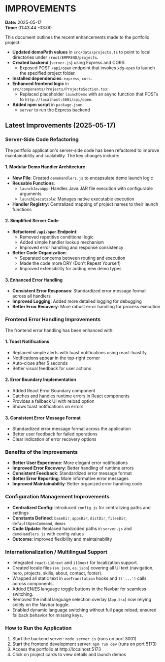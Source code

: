 # IMPROVEMENTS

**Date:** 2025-05-17  
**Time:** 01:43:44 -03:00

This document outlines the recent enhancements made to the portfolio project:

- **Updated demoPath values** in `src/data/projects.ts` to point to local directories under `/root/EMPREND/projects`.
- **Created backend** (`server.js`) using Express and CORS:
  - Exposed POST `/api/open` endpoint that invokes `xdg-open` to launch the specified project folder.
- **Installed dependencies**: `express`, `cors`.
- **Enhanced frontend logic** in `src/components/Projects/ProjectsSection.tsx`:
  - Replaced placeholder `launchDemo` with an async function that POSTs to `http://localhost:3001/api/open`.
- **Added npm script** in `package.json`:
  - `server` to run the Express backend

## Latest Improvements (2025-05-17)

### Server-Side Code Refactoring

The portfolio application's server-side code has been refactored to improve maintainability and scalability. The key changes include:

#### 1. Modular Demo Handler Architecture

- **New File**: Created `demoHandlers.js` to encapsulate demo launch logic
- **Reusable Functions**:
  - `launchJavaApp`: Handles Java JAR file execution with configurable arguments
  - `launchExecutable`: Manages native executable execution
- **Handler Registry**: Centralized mapping of project names to their launch functions

#### 2. Simplified Server Code

- **Refactored `/api/open` Endpoint**:
  - Removed repetitive conditional logic
  - Added simple handler lookup mechanism
  - Improved error handling and response consistency
- **Better Code Organization**:
  - Separated concerns between routing and execution
  - Made the code more DRY (Don't Repeat Yourself)
  - Improved extensibility for adding new demo types

#### 3. Enhanced Error Handling

- **Consistent Error Responses**: Standardized error message format across all handlers
- **Improved Logging**: Added more detailed logging for debugging
- **Better Error Recovery**: More robust error handling for process execution

### Frontend Error Handling Improvements

The frontend error handling has been enhanced with:

#### 1. Toast Notifications

- Replaced simple alerts with toast notifications using react-toastify
- Notifications appear in the top-right corner
- Auto-close after 5 seconds
- Better visual feedback for user actions

#### 2. Error Boundary Implementation

- Added React Error Boundary component
- Catches and handles runtime errors in React components
- Provides a fallback UI with reload option
- Shows toast notifications on errors

#### 3. Consistent Error Message Format

- Standardized error message format across the application
- Better user feedback for failed operations
- Clear indication of error recovery options

### Benefits of the Improvements

- **Better User Experience**: More elegant error notifications
- **Improved Error Recovery**: Better handling of runtime errors
- **Consistent Feedback**: Standardized error message format
- **Better Error Reporting**: More informative error messages
- **Improved Maintainability**: Better organized error handling code

### Configuration Management Improvements

- **Centralized Config**: Introduced `config.js` for centralizing paths and settings
- **Constants Defined**: `baseDir`, `appsDir`, `distDir`, `filesDir`, `defaultOpenCommand`, `demos`
- **Code Update**: Replaced hardcoded paths in `server.js` and `demoHandlers.js` with config values
- **Outcome**: Improved flexibility and maintainability

### Internationalization / Multilingual Support

- Integrated `react-i18next` and `i18next` for localization support.
- Created locale files (`en.json`, `es.json`) covering all UI text (navigation, hero, projects, skills, about, contact, footer).
- Wrapped all static text in `useTranslation` hooks and `t('...')` calls across components.
- Added EN/ES language toggle buttons in the Navbar for seamless switching.
- Removed the initial language selection overlay (`App.tsx`) now relying solely on the Navbar toggle.
- Enabled dynamic language switching without full page reload; ensured fallback behavior for missing keys.

### How to Run the Application

1. Start the backend server: `node server.js` (runs on port 3001)
2. Start the frontend development server: `npm run dev` (runs on port 5173)
3. Access the portfolio at http://localhost:5173
4. Click on project cards to view details and launch demos
